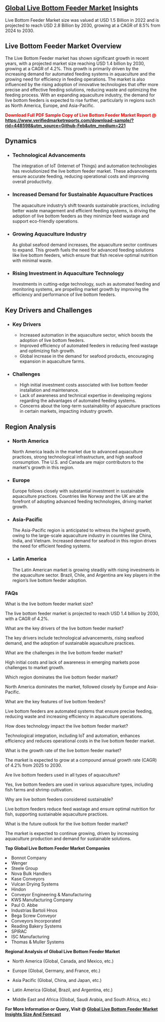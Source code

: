 <h2><a href="https://www.verifiedmarketreports.com/download-sample/?rid=448598&amp;utm_source=Github&amp;utm_medium=221" target="_blank">Global Live Bottom Feeder Market</a> Insights</h2><p>Live Bottom Feeder Market size was valued at USD 1.5 Billion in 2022 and is projected to reach USD 2.8 Billion by 2030, growing at a CAGR of 8.5% from 2024 to 2030.</p><p> <h2>Live Bottom Feeder Market Overview</h2> <p>The Live Bottom Feeder market has shown significant growth in recent years, with a projected market size reaching USD 1.4 billion by 2030, growing at a CAGR of 4.2%. This growth is primarily driven by the increasing demand for automated feeding systems in aquaculture and the growing need for efficiency in feeding operations. The market is also influenced by the rising adoption of innovative technologies that offer more precise and effective feeding solutions, reducing waste and optimizing the feeding process. With an expanding aquaculture industry, the demand for live bottom feeders is expected to rise further, particularly in regions such as North America, Europe, and Asia-Pacific.</p> <p><strong><p><span class=""><span style="color: #ff0000;"><strong>Download Full PDF Sample Copy of Live Bottom Feeder Market Report</strong> @ </span><a href="https://www.verifiedmarketreports.com/download-sample/?rid=448598&amp;utm_source=Github-Feb&amp;utm_medium=221" target="_blank">https://www.verifiedmarketreports.com/download-sample/?rid=448598&amp;utm_source=Github-Feb&amp;utm_medium=221</a></span></p></strong></p> <h2>Dynamics</h2> <ul> <li><h3>Technological Advancements</h3> The integration of IoT (Internet of Things) and automation technologies has revolutionized the live bottom feeder market. These advancements ensure accurate feeding, reducing operational costs and improving overall productivity. </li> <li><h3>Increased Demand for Sustainable Aquaculture Practices</h3> The aquaculture industry’s shift towards sustainable practices, including better waste management and efficient feeding systems, is driving the adoption of live bottom feeders as they minimize feed wastage and support eco-friendly operations. </li> <li><h3>Growing Aquaculture Industry</h3> As global seafood demand increases, the aquaculture sector continues to expand. This growth fuels the need for advanced feeding solutions like live bottom feeders, which ensure that fish receive optimal nutrition with minimal waste. </li> <li><h3>Rising Investment in Aquaculture Technology</h3> Investments in cutting-edge technology, such as automated feeding and monitoring systems, are propelling market growth by improving the efficiency and performance of live bottom feeders. </li> </ul> <h2>Key Drivers and Challenges</h2> <ul> <li><h3>Key Drivers</h3> <ul> <li>Increased automation in the aquaculture sector, which boosts the adoption of live bottom feeders.</li> <li>Improved efficiency of automated feeders in reducing feed wastage and optimizing fish growth.</li> <li>Global increase in the demand for seafood products, encouraging expansion in aquaculture farms.</li> </ul> </li> <li><h3>Challenges</h3> <ul> <li>High initial investment costs associated with live bottom feeder installation and maintenance.</li> <li>Lack of awareness and technical expertise in developing regions regarding the advantages of automated feeding systems.</li> <li>Concerns about the long-term sustainability of aquaculture practices in certain markets, impacting industry growth.</li> </ul> </li> </ul> <h2>Region Analysis</h2> <ul> <li><h3>North America</h3> North America leads in the market due to advanced aquaculture practices, strong technological infrastructure, and high seafood consumption. The U.S. and Canada are major contributors to the market's growth in this region. </li> <li><h3>Europe</h3> Europe follows closely with substantial investment in sustainable aquaculture practices. Countries like Norway and the UK are at the forefront of adopting advanced feeding technologies, driving market growth. </li> <li><h3>Asia-Pacific</h3> The Asia-Pacific region is anticipated to witness the highest growth, owing to the large-scale aquaculture industry in countries like China, India, and Vietnam. Increased demand for seafood in this region drives the need for efficient feeding systems. </li> <li><h3>Latin America</h3> The Latin American market is growing steadily with rising investments in the aquaculture sector. Brazil, Chile, and Argentina are key players in the region’s live bottom feeder adoption. </li> </ul> <h3>FAQs</h3> <p>What is the live bottom feeder market size?</p> <p>The live bottom feeder market is projected to reach USD 1.4 billion by 2030, with a CAGR of 4.2%.</p> <p>What are the key drivers of the live bottom feeder market?</p> <p>The key drivers include technological advancements, rising seafood demand, and the adoption of sustainable aquaculture practices.</p> <p>What are the challenges in the live bottom feeder market?</p> <p>High initial costs and lack of awareness in emerging markets pose challenges to market growth.</p> <p>Which region dominates the live bottom feeder market?</p> <p>North America dominates the market, followed closely by Europe and Asia-Pacific.</p> <p>What are the key features of live bottom feeders?</p> <p>Live bottom feeders are automated systems that ensure precise feeding, reducing waste and increasing efficiency in aquaculture operations.</p> <p>How does technology impact the live bottom feeder market?</p> <p>Technological integration, including IoT and automation, enhances efficiency and reduces operational costs in the live bottom feeder market.</p> <p>What is the growth rate of the live bottom feeder market?</p> <p>The market is expected to grow at a compound annual growth rate (CAGR) of 4.2% from 2025 to 2030.</p> <p>Are live bottom feeders used in all types of aquaculture?</p> <p>Yes, live bottom feeders are used in various aquaculture types, including fish farms and shrimp cultivation.</p> <p>Why are live bottom feeders considered sustainable?</p> <p>Live bottom feeders reduce feed wastage and ensure optimal nutrition for fish, supporting sustainable aquaculture practices.</p> <p>What is the future outlook for the live bottom feeder market?</p> <p>The market is expected to continue growing, driven by increasing aquaculture production and demand for sustainable solutions.</p> </p><p><strong>Top Global Live Bottom Feeder Market Companies</strong></p><div data-test-id=""><p><li>Bonnot Company</li><li> Wenger</li><li> Steele Group</li><li> Nova Bulk Handlers</li><li> Kase Conveyors</li><li> Vulcan Drying Systems</li><li> Hindon</li><li> Conveyor Engineering & Manufacturing</li><li> KWS Manufacturing Company</li><li> Paul O. Abbe</li><li> Industrias Bartoli Hnos</li><li> Bega Screw Conveyor</li><li> Conveyors Incorporated</li><li> Reading Bakery Systems</li><li> SPIRAC</li><li> ISC Manufacturing</li><li> Thomas & Muller Systems</li></p><div><strong>Regional Analysis of&nbsp;Global Live Bottom Feeder Market</strong></div><ul><li dir="ltr"><p dir="ltr">North America&nbsp;(Global, Canada, and Mexico, etc.)</p></li><li dir="ltr"><p dir="ltr">Europe (Global, Germany, and France, etc.)</p></li><li dir="ltr"><p dir="ltr">Asia Pacific&nbsp;(Global, China, and Japan, etc.)</p></li><li dir="ltr"><p dir="ltr">Latin America&nbsp;(Global, Brazil, and Argentina, etc.)</p></li><li dir="ltr">Middle East and Africa&nbsp;(Global, Saudi Arabia, and South Africa, etc.)</li></ul><p><strong>For More Information or Query, Visit @&nbsp;</strong><strong><a href="https://www.verifiedmarketreports.com/product/live-bottom-feeder-market/?utm_source=Github&amp;utm_medium=221" target="_blank">Global Live Bottom Feeder Market Insights Size And Forecast</a></strong></p></div>
